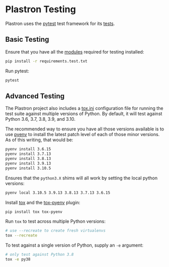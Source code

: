 # Plastron Testing

Plastron uses the [pytest] test framework for its [tests](../tests).

## Basic Testing

Ensure that you have all the [modules](../requirements.test.txt) required for
testing installed:

```bash
pip install -r requirements.test.txt
```

Run pytest:

```bash
pytest
```

## Advanced Testing

The Plastron project also includes a [tox.ini](../tox.ini) configuration file
for running the test suite against multiple versions of Python. By default, it
will test against Python 3.6, 3.7, 3.8, 3.9, and 3.10.

The recommended way to ensure you have all those versions available is to use
[pyenv] to install the latest patch level of each of those minor versions. As
of this writing, that would be:

```bash
pyenv install 3.6.15
pyenv install 3.7.13
pyenv install 3.8.13
pyenv install 3.9.13
pyenv install 3.10.5
```

Ensures that the `python3.X` shims will all work by setting the local python 
versions:

```bash
pyenv local 3.10.5 3.9.13 3.8.13 3.7.13 3.6.15
```

Install [tox] and the [tox-pyenv] plugin:

```bash
pip install tox tox-pyenv
```

Run `tox` to test across multiple Python versions:

```bash
# use --recreate to create fresh virtualenvs
tox --recreate
```

To test against a single version of Python, supply an `-e` argument:

```bash
# only test against Python 3.8
tox -e py38
```

[pytest]: https://pypi.org/project/pytest/
[pyenv]: https://github.com/pyenv/pyenv
[tox]: https://pypi.org/project/tox/
[tox-pyenv]: https://pypi.org/project/tox-pyenv/

